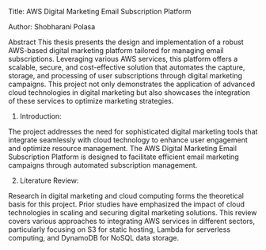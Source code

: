 Title: AWS Digital Marketing Email Subscription Platform

Author: Shobharani Polasa 

Abstract
This thesis presents the design and implementation of a robust AWS-based digital marketing platform tailored for managing email subscriptions. Leveraging various AWS services, this platform offers a scalable, secure, and cost-effective solution that automates the capture, storage, and processing of user subscriptions through digital marketing campaigns. This project not only demonstrates the application of advanced cloud technologies in digital marketing but also showcases the integration of these services to optimize marketing strategies.

1. Introduction:

The project addresses the need for sophisticated digital marketing tools that integrate seamlessly with cloud technology to enhance user engagement and optimize resource management. The AWS Digital Marketing Email Subscription Platform is designed to facilitate efficient email marketing campaigns through automated subscription management.

2. Literature Review:
   
Research in digital marketing and cloud computing forms the theoretical basis for this project. Prior studies have emphasized the impact of cloud technologies in scaling and securing digital marketing solutions. This review covers various approaches to integrating AWS services in different sectors, particularly focusing on S3 for static hosting, Lambda for serverless computing, and DynamoDB for NoSQL data storage.
